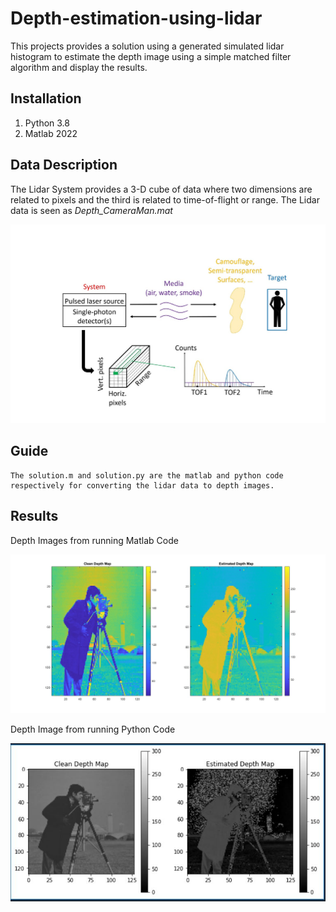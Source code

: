# Depth-estimation-using-lidar
This projects provides a solution using a generated simulated lidar histogram to estimate the depth image using a simple matched filter algorithm and display the results.

## Installation
1. Python 3.8
2. Matlab 2022

## Data Description
The Lidar System provides a 3-D cube of data where two dimensions are related to pixels and the third is related to time-of-flight or range. 
The Lidar data is seen as _Depth_CameraMan.mat_

![lidar data](result/lidar.jpg) 

## Guide
```
The solution.m and solution.py are the matlab and python code respectively for converting the lidar data to depth images.
```

## Results
Depth Images from running Matlab Code

![Matlab Code](result/matlab.jpg) 

Depth Image from running Python Code

![Python](result/python.jpg) 

